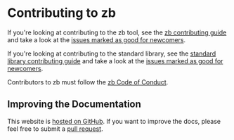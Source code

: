 # Contributing to zb

If you're looking at contributing to the zb tool,
see the [zb contributing guide](https://github.com/256lights/zb/blob/main/CONTRIBUTING.md)
and take a look at the [issues marked as good for newcomers](https://github.com/256lights/zb/issues?q=is%3Aissue%20state%3Aopen%20label%3A%22good%20first%20issue%22).

If you're looking at contributing to the standard library,
see the [standard library contributing guide](https://github.com/256lights/zb-stdlib/blob/main/CONTRIBUTING.md)
and take a look at the [issues marked as good for newcomers](https://github.com/256lights/zb-stdlib/issues?q=is%3Aissue%20state%3Aopen%20label%3A%22good%20first%20issue%22).

Contributors to zb must follow the [zb Code of Conduct](http://github.com/256lights/zb/blob/main/CODE_OF_CONDUCT.md).

## Improving the Documentation

This website is [hosted on GitHub](https://github.com/256lights/zb-docs).
If you want to improve the docs, please feel free to submit a [pull request][].

[pull request]: https://docs.github.com/en/pull-requests/collaborating-with-pull-requests/proposing-changes-to-your-work-with-pull-requests/about-pull-requests
